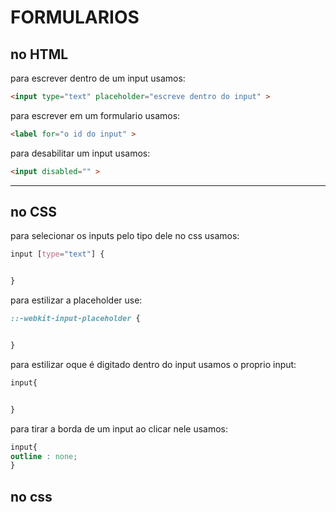 # FORMULARIOS 
## no HTML
 para escrever dentro de um input usamos:  
```` html
<input type="text" placeholder="escreve dentro do input" > 
```` 
 para escrever em um formulario usamos:  
```` html
<label for="o id do input" > 
````
 para desabilitar um input usamos:   
````html
<input disabled="" >
````
___
## no CSS
 para selecionar os inputs pelo tipo dele no css usamos:   
```` css
input [type="text"] {


}
```` 

 para estilizar a placeholder use:    
```` css
::-webkit-input-placeholder { 


}
```` 
 para estilizar oque é digitado dentro do input usamos o proprio input:    
```` css
input{ 


}
```` 
  para tirar a borda de um input ao clicar nele usamos:   
```` css
input{
outline : none;
}
```` 

## no css
